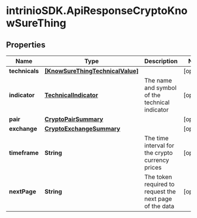 # intrinioSDK.ApiResponseCryptoKnowSureThing

## Properties
Name | Type | Description | Notes
------------ | ------------- | ------------- | -------------
**technicals** | [**[KnowSureThingTechnicalValue]**](KnowSureThingTechnicalValue.md) |  | [optional] 
**indicator** | [**TechnicalIndicator**](TechnicalIndicator.md) | The name and symbol of the technical indicator | [optional] 
**pair** | [**CryptoPairSummary**](CryptoPairSummary.md) |  | [optional] 
**exchange** | [**CryptoExchangeSummary**](CryptoExchangeSummary.md) |  | [optional] 
**timeframe** | **String** | The time interval for the crypto currency prices | [optional] 
**nextPage** | **String** | The token required to request the next page of the data | [optional] 


